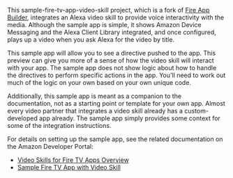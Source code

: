 This sample-fire-tv-app-video-skill project, which is a fork of [Fire App Builder](https://github.com/amzn/fire-app-builder), integrates an Alexa video skill to provide voice interactivity with the media. Although the sample app is simple, it shows Amazon Device Messaging and the Alexa Client Library integrated, and once configured, plays up a video when you ask Alexa for the video by title.

This sample app will allow you to see a directive pushed to the app. This preview can give you more of a sense of how the video skill will interact with your app. The sample app does not show logic about how to handle the directives to perform specific actions in the app. You'll need to work out much of the logic on your own based on your own unique code.

Additionally, this sample app is meant as a companion to the documentation, not as a starting point or template for your own app. Almost every video partner that integrates a video skill already has a custom-developed app already. The sample app simply provides some context for some of the integration instructions.

For details on setting up the sample app, see the related documentation on the Amazon Developer Portal:

* [Video Skills for Fire TV Apps Overview](https://developer.amazon.com/docs/video-skills-fire-tv-apps/introduction.html)
* [Sample Fire TV App with Video Skill](https://developer.amazon.com/docs/video-skills-fire-tv-apps/set-up-sample-fire-tv-app.html)
